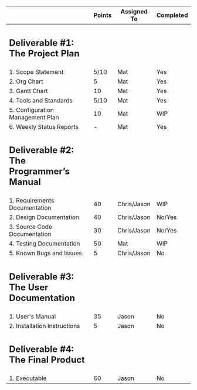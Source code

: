 ||Points|Assigned To|Completed|
| - | - | - |-|
|<h2>Deliverable #1: The Project Plan</h2>||||
|1. Scope Statement|5/10|Mat|Yes|
|2. Org Chart|5|Mat|Yes|
|3. Gantt Chart|10|Mat|Yes|
|4. Tools and Standards|5/10|Mat|Yes|
|5. Configuration Management Plan|10|Mat|WIP|
|6. Weekly Status Reports|-|Mat|Yes|
|<h2>Deliverable #2: The Programmer’s Manual</h2>||||
|1. Requirements Documentation|40|Chris/Jason|WIP|
|2. Design Documentation|40|Chris/Jason|No/Yes|
|3. Source Code Documentation|30|Chris/Jason|No/Yes|
|4. Testing Documentation|50|Mat|WIP|
|5. Known Bugs and Issues|5|Chris/Jason|No|
|<h2>Deliverable #3: The User Documentation</h2>||||
|1. User's Manual|35|Jason|No|
|2. Installation Instructions|5|Jason|No|
|<h2>Deliverable #4: The Final Product</h2>||||
|1. Executable|60|Jason|No|
